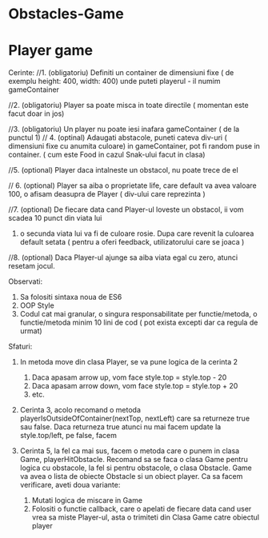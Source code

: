 # Obstacles-Game
# Player game

Cerinte:
//1. (obligatoriu) Definiti un container de dimensiuni fixe ( de exemplu height: 400, width: 400) unde puteti playerul - il numim gameContainer

//2. (obligatoriu) Player sa poate misca in toate directile ( momentan este facut doar in jos)

//3. (obligatoriu) Un player nu poate iesi inafara gameContainer ( de la punctul 1)
// 4. (optinal) Adaugati abstacole, puneti cateva div-uri ( dimensiuni fixe cu anumita culoare) in gameContainer, pot fi random puse in container. ( cum este Food in cazul Snak-ului facut in clasa)

 //5. (optional) Player daca intalneste un obstacol, nu poate trece de el

// 6. (optional) Player sa aiba o proprietate life, care default va avea valoare 100, o afisam deasupra  de Player ( div-ului care reprezinta )

//7. (optional) De fiecare data cand Player-ul loveste un obstacol, ii vom scadea 10 punct din viata lui 
  1. o secunda viata lui va fi de culoare rosie. Dupa care revenit la culoarea default setata ( pentru a oferi feedback, utilizatorului care se joaca )

//8. (optional) Daca Player-ul ajunge sa aiba viata egal cu zero, atunci resetam jocul.



Observati:
1. Sa folositi sintaxa noua de ES6
2. OOP Style
3. Codul cat mai granular, o singura responsabilitate per functie/metoda, o functie/metoda minim 10 lini de cod ( pot exista excepti dar ca regula de urmat)

Sfaturi:

1. In metoda move din clasa Player, se va pune logica de la cerinta 2
   1. Daca apasam arrow up, vom face style.top = style.top - 20
   2. Daca apasam arrow down, vom face style.top = style.top + 20
   3. etc.
2. Cerinta 3, acolo recomand o metoda playerIsOutsideOfContainer(nextTop, nextLeft) care sa returneze true sau false. Daca returneza true atunci nu mai facem update la style.top/left, pe false, facem
3. Cerinta 5, la fel ca mai sus, facem o metoda care o punem in clasa Game, playerHitObstacle. Recomand sa se faca o clasa Game pentru logica cu obstacole, la fel si pentru obstacole, o clasa Obstacle. Game va avea o lista de obiecte Obstacle si un obiect player. 
Ca sa facem verificare, aveti doua variante:

   1. Mutati logica de miscare in Game
   2. Folositi o functie callback, care o apelati de fiecare data cand user vrea sa miste Player-ul, asta o trimiteti din Clasa Game catre obiectul player
